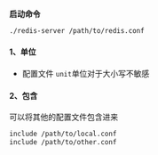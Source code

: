 **启动命令**

```bash
./redis-server /path/to/redis.conf
```

#### 1、单位

- 配置文件 `unit`单位对于大小写不敏感

#### 2、包含

可以将其他的配置文件包含进来

```bash
include /path/to/local.conf
include /path/to/other.conf
```

